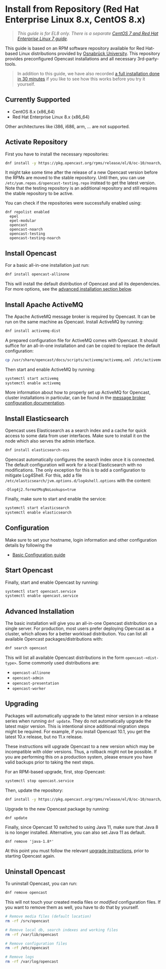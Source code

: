 Install from Repository (Red Hat Enterprise Linux 8.x, CentOS 8.x)
==================================================================

> *This guide is for EL8 only. There is a separate [CentOS 7 and Red Hat Enterprise Linux 7 guide](rpm-el7.md).*

This guide is based on an RPM software repository available for Red Hat-based Linux distributions provided by [Osnabrück
University](https://uni-osnabrueck.de). This repository provides preconfigured Opencast installations and all necessary
3rd-party-tools.

> In addition to this guide, we have also recorded [a full installation done in 30 minutes](https://vt.uos.de/71hfc)
> if you like to see how this works before you try it yourself.


Currently Supported
-------------------

- CentOS 8.x (x86\_64)
- Red Hat Enterprise Linux 8.x (x86\_64)

Other architectures like i386, i686, arm, … are not supported.


Activate Repository
-------------------

First you have to install the necessary repositories:

```sh
dnf install -y https://pkg.opencast.org/rpms/release/el/8/oc-10/noarch/opencast-repository-10-1.el8.noarch.rpm
```

It might take some time after the release of a new Opencast version before the RPMs are moved to the stable repository.
Until then, you can use `/etc/yum.repos.d/opencast-testing.repo` instead to get the latest version.
Note that the testing repository is an additional repository and still requires the stable repository to be active.

You can check if the repositories were successfully enabled using:

```
dnf repolist enabled
  epel
  epel-modular
  opencast
  opencast-noarch
  opencast-testing
  opencast-testing-noarch
```


Install Opencast
------------------

For a basic all-in-one installation just run:

```sh
dnf install opencast-allinone
```

This will install the default distribution of Opencast and all its dependencies.
For more options, see the [advanced installation section below](#advanced-installation).


Install Apache ActiveMQ
-----------------------

The Apache ActiveMQ message broker is required by Opencast.
It can be run on the same machine as Opencast.
Install ActiveMQ by running:

```sh
dnf install activemq-dist
```

A prepared configuration file for ActiveMQ comes with Opencast.
It should suffice for an all-in-one installation and can be copied to replace the default configuration:

```sh
cp /usr/share/opencast/docs/scripts/activemq/activemq.xml /etc/activemq/activemq.xml
```

Then start and enable ActiveMQ by running:

```sh
systemctl start activemq
systemctl enable activemq
```

More information about how to properly set up ActiveMQ for Opencast, cluster installations in particular,
can be found in the [message broker configuration documentation](../configuration/message-broker.md).


Install Elasticsearch
---------------------

Opencast uses Elasticsearch as a search index and a cache for quick access to some data from user interfaces.
Make sure to install it on the node which also serves the admin interface.

```sh
dnf install elasticsearch-oss
```

Opencast automatically configures the search index once it is connected.
The default configuration will work for a local Elasticsearch with no modifications.
The only exception for this is to add a configuration to mitigate Log4Shell.
For this, add a file `/etc/elasticsearch/jvm.options.d/log4shell.options` with the content:

```
-Dlog4j2.formatMsgNoLookups=true
```

Finally, make sure to start and enable the service:

```sh
systemctl start elasticsearch
systemctl enable elasticsearch
```


Configuration
-------------

Make sure to set your hostname, login information and other configuration details by following the

- [Basic Configuration guide](../configuration/basic.md)


Start Opencast
--------------

Finally, start and enable Opencast by running:

```sh
systemctl start opencast.service
systemctl enable opencast.service
```


Advanced Installation
---------------------

The basic installation will give you an all-in-one Opencast distribution on a single server.
For production, most users prefer deploying Opencast as a cluster, which allows for a better workload distribution.
You can list all available Opencast packages/distributions with:

```sh
dnf search opencast
```

This will list all available Opencast distributions in the form `opencast-<dist-type>`.
Some commonly used distributions are:

- `opencast-allinone`
- `opencast-admin`
- `opencast-presentation`
- `opencast-worker`


Upgrading
---------

Packages will automatically upgrade to the latest minor version in a release series when running `dnf update`.
They do not automatically upgrade the latest major version.
This is intentional since additional migration steps might be required.
For example, if you install Opencast 10.1, you get the latest 10.x release, but no 11.x release.

These instructions will upgrade Opencast to a new version which may be incompatible with older versions.
Thus, a rollback might not be possible.
If you are performing this on a production system, please ensure you have valid backups prior to taking the next steps.

For an RPM-based upgrade, first, stop Opencast:

```sh
systemctl stop opencast.service
```

Then, update the repository:

```sh
dnf install -y https://pkg.opencast.org/rpms/release/el/8/oc-10/noarch/opencast-repository-10-1.el8.noarch.rpm
```

Upgrade to the new Opencast package by running:

```sh
dnf update
```

Finally, since Opencast 10 switched to using Java 11, make sure that Java 8 is no longer installed.
Alternative, you can also set Java 11 as default.

```
dnf remove 'java-1.8*'
```

At this point you must follow the relevant [upgrade instructions](../upgrade.md), prior to starting Opencast again.


Uninstall Opencast
--------------------

To uninstall Opencast, you can run:

```sh
dnf remove opencast
```

This will not touch your created media files or *modified* configuration files.
If you want to remove them as well, you have to do that by yourself.

```sh
# Remove media files (default location)
rm -rf /srv/opencast

# Remove local db, search indexes and working files
rm -rf /var/lib/opencast

# Remove configuration files
rm -rf /etc/opencast

# Remove logs
rm -rf /var/log/opencast
```

